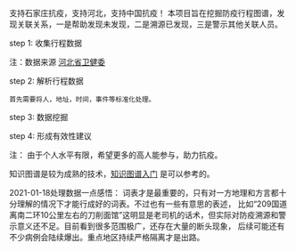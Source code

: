  支持石家庄抗疫，支持河北，支持中国抗疫！
 本项目旨在挖掘防疫行程图谱，发现关联关系，一是帮助发现未发现，二是溯源已发现，三是警示其他关联人员。
 
  step 1: 收集行程数据


   注：数据来源 [河北省卫健委](http://wsjkw.hebei.gov.cn/)

  step 2: 解析行程数据
    
    首先需要将人，地址，时间，事件等标准化处理。
    
  step 3: 数据挖掘

  step 4: 形成有效性建议
  
  注： 由于个人水平有限，希望更多的高人能参与，助力抗疫。
  
   知识图谱是较为成熟的技术，[知识图谱入门](https://zhuanlan.zhihu.com/p/85556255) 是可以参考的。

   2021-01-18处理数据一点感悟：
   词表才是最重要的，只有对一方地理和方言都十分理解的情况下才能行成好的词表。不过也有一些有意思的表述，
   比如“209国道离南二环10公里左右的刀削面馆”这明显是老司机的话术，但实际对防疫溯源和警示意义还不足。目前看到很多范围极广，还存在大量的断头现象，
   后续可能还有不少病例会陆续爆出。重点地区持续严格隔离才是出路。